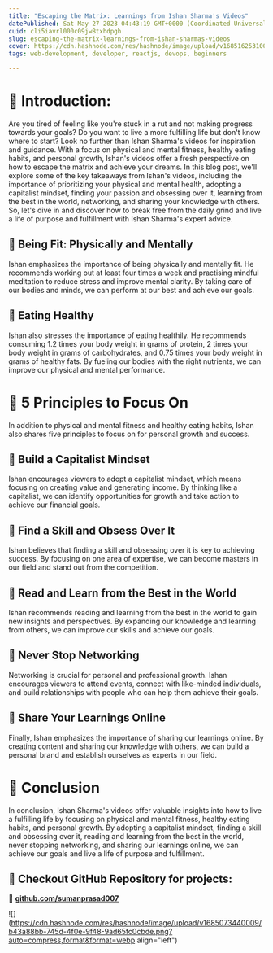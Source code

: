 ```yaml
---
title: "Escaping the Matrix: Learnings from Ishan Sharma's Videos"
datePublished: Sat May 27 2023 04:43:19 GMT+0000 (Coordinated Universal Time)
cuid: cli5iavrl000c09jw8txhdpgh
slug: escaping-the-matrix-learnings-from-ishan-sharmas-videos
cover: https://cdn.hashnode.com/res/hashnode/image/upload/v1685162531002/cadc1989-00f3-447e-999a-910be14d8909.png
tags: web-development, developer, reactjs, devops, beginners

---
```


# **📍** Introduction:

Are you tired of feeling like you're stuck in a rut and not making progress towards your goals? Do you want to live a more fulfilling life but don't know where to start? Look no further than Ishan Sharma's videos for inspiration and guidance. With a focus on physical and mental fitness, healthy eating habits, and personal growth, Ishan's videos offer a fresh perspective on how to escape the matrix and achieve your dreams. In this blog post, we'll explore some of the key takeaways from Ishan's videos, including the importance of prioritizing your physical and mental health, adopting a capitalist mindset, finding your passion and obsessing over it, learning from the best in the world, networking, and sharing your knowledge with others. So, let's dive in and discover how to break free from the daily grind and live a life of purpose and fulfillment with Ishan Sharma's expert advice.

## **🔹** Being Fit: Physically and Mentally

Ishan emphasizes the importance of being physically and mentally fit. He recommends working out at least four times a week and practising mindful meditation to reduce stress and improve mental clarity. By taking care of our bodies and minds, we can perform at our best and achieve our goals.

## **🔹** Eating Healthy

Ishan also stresses the importance of eating healthily. He recommends consuming 1.2 times your body weight in grams of protein, 2 times your body weight in grams of carbohydrates, and 0.75 times your body weight in grams of healthy fats. By fueling our bodies with the right nutrients, we can improve our physical and mental performance.

# **📍** 5 Principles to Focus On

In addition to physical and mental fitness and healthy eating habits, Ishan also shares five principles to focus on for personal growth and success.

## **🔹** Build a Capitalist Mindset

Ishan encourages viewers to adopt a capitalist mindset, which means focusing on creating value and generating income. By thinking like a capitalist, we can identify opportunities for growth and take action to achieve our financial goals.

## **🔹** Find a Skill and Obsess Over It

Ishan believes that finding a skill and obsessing over it is key to achieving success. By focusing on one area of expertise, we can become masters in our field and stand out from the competition.

## **🔹** Read and Learn from the Best in the World

Ishan recommends reading and learning from the best in the world to gain new insights and perspectives. By expanding our knowledge and learning from others, we can improve our skills and achieve our goals.

## **🔹** Never Stop Networking

Networking is crucial for personal and professional growth. Ishan encourages viewers to attend events, connect with like-minded individuals, and build relationships with people who can help them achieve their goals.

## **🔹** Share Your Learnings Online

Finally, Ishan emphasizes the importance of sharing our learnings online. By creating content and sharing our knowledge with others, we can build a personal brand and establish ourselves as experts in our field.

# **📍** Conclusion

In conclusion, Ishan Sharma's videos offer valuable insights into how to live a fulfilling life by focusing on physical and mental fitness, healthy eating habits, and personal growth. By adopting a capitalist mindset, finding a skill and obsessing over it, reading and learning from the best in the world, never stopping networking, and sharing our learnings online, we can achieve our goals and live a life of purpose and fulfillment.

## **🔹 Checkout GitHub Repository for projects:**

**🔗** [**github.com/sumanprasad007**](http://github.com/sumanprasad007)

![](https://cdn.hashnode.com/res/hashnode/image/upload/v1685073440009/b43a88bb-745d-4f0e-9f48-9ad65fc0cbde.png?auto=compress,format&format=webp align="left")